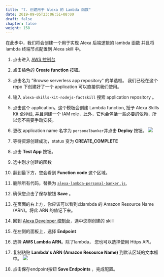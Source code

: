 ```yaml
---
title: "7. 创建用于 Alexa 的 Lambda 函数"
date: 2019-09-05T23:06:51+08:00
draft: false
chapter: false
weight: 158
---
```


在此步中，我们将会创建一个用于实现 Alexa 后端逻辑的 lambda 函数 并且将 lambda 终端节点配置到 Alexa skill 中。

1. 点击进入 [AWS 控制台](https://console.aws.amazon.com/lambda/home)

1. 点击橘色的 **Create function** 按钮。

1. 点击名为 "Browse serverless app repository" 的单选框。 我们已经在这个 repo 下创建好了一个 application 可以直接供我们使用。

1. 输入 `alexa-skills-kit-nodejs-factskill` 搜索 application repository 。

1. 点击这个 application。这个模板会创建 Lambda function, 授予 Alexa Skills 
Kit 全掉线, 并且创建一个 IAM role，此外，它也会包括一些必要的依赖，所以您不需要手动安装。

1. 更改 application name 名字为 `personalbanker`并点击 **Deploy** 按钮。
    ![](/images/ask/10-7.png) 

1. 等待资源创建成功，status 变为 **CREATE_COMPLETE**

1. 点击 **Test App** 按钮。

1. 选中刚才创建的函数

1. 翻到最下方，您会看到 **Function code** 这个区域。

1. 删除所有代码，替换为 [`alexa-lambda-personal-banker.js`](https://github.com/aws-samples/aws-alexa-workshop-ask/blob/master/alexa-lambda-personal-banker.js), 

1. 确保您点击了保存按钮 **Save** 。

1. 在页面的右上方，你应该可以看到此lambda 的 Amazon Resource Name (ARN)。将此 ARN 的值记下来。

1. 回到 [Alexa Developer 控制台](https://developer.amazon.com/alexa/console/ask)，选中您刚创建的 skill

1. 在左侧的面板上，选择 **Endpoint** 

1. 选择 **AWS Lambda ARN**。除了lambda， 您也可以选择使用 Https API。

1. 复制粘贴 **Lambda's ARN (Amazon Resource Name)** 到默认区域的文本框中。
    ![](/images/ask/alexa-configure-lambda.png)

1. 点击保存endpoint按钮 **Save Endpoints** ，完成配置。

